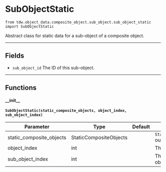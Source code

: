 # SubObjectStatic

`from tdw.object_data.composite_object.sub_object.sub_object_static import SubObjectStatic`

Abstract class for static data for a sub-object of a composite object.

***

## Fields

- `sub_object_id` The ID of this sub-object.

***

## Functions

#### \_\_init\_\_

**`SubObjectStatic(static_composite_objects, object_index, sub_object_index)`**

| Parameter | Type | Default | Description |
| --- | --- | --- | --- |
| static_composite_objects |  StaticCompositeObjects |  | `StaticCompositeObjects` output data. |
| object_index |  int |  | The object index. |
| sub_object_index |  int |  | The index of this sub-object. |

